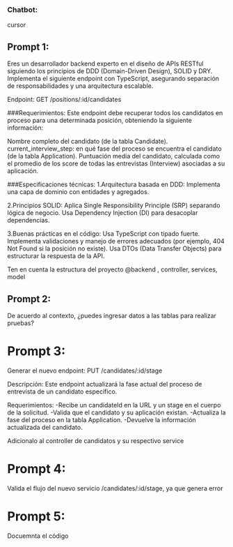 ### Chatbot:
cursor

## Prompt 1:
Eres un desarrollador backend experto en el diseño de APIs RESTful siguiendo los principios de DDD (Domain-Driven Design), SOLID y DRY. Implementa el siguiente endpoint con TypeScript, asegurando separación de responsabilidades y una arquitectura escalable.

Endpoint:
GET /positions/:id/candidates

###Requerimientos:
Este endpoint debe recuperar todos los candidatos en proceso para una determinada posición, obteniendo la siguiente información:

Nombre completo del candidato (de la tabla Candidate).
current_interview_step: en qué fase del proceso se encuentra el candidato (de la tabla Application).
Puntuación media del candidato, calculada como el promedio de los score de todas las entrevistas (Interview) asociadas a su aplicación.

###Especificaciones técnicas:
1.Arquitectura basada en DDD:
Implementa una capa de dominio con entidades y agregados.

2.Principios SOLID:
Aplica Single Responsibility Principle (SRP) separando lógica de negocio.
Usa Dependency Injection (DI) para desacoplar dependencias.

3.Buenas prácticas en el código:
Usa TypeScript con tipado fuerte.
Implementa validaciones y manejo de errores adecuados (por ejemplo, 404 Not Found si la posición no existe).
Usa DTOs (Data Transfer Objects) para estructurar la respuesta de la API.

Ten en cuenta la estructura del proyecto @backend , controller, services, model

## Prompt 2:
De acuerdo al contexto, ¿puedes ingresar datos a las tablas para realizar pruebas?

# Prompt 3:
Generar el nuevo endpoint:
PUT /candidates/:id/stage

Descripción:
Este endpoint actualizará la fase actual del proceso de entrevista de un candidato específico.

Requerimientos:
-Recibe un candidateId en la URL y un stage en el cuerpo de la solicitud.
-Valida que el candidato y su aplicación existan.
-Actualiza la fase del proceso en la tabla Application.
-Devuelve la información actualizada del candidato.

Adicionalo al controller de candidatos y su respectivo service

# Prompt 4:
Valida el flujo del nuevo servicio /candidates/:id/stage, ya que genera error 

# Prompt 5:
Docuemnta el código